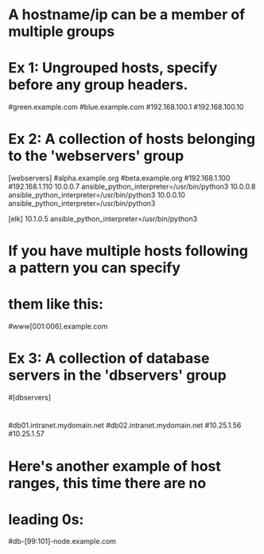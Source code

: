 # A hostname/ip can be a member of multiple groups

# Ex 1: Ungrouped hosts, specify before any group headers.

#green.example.com
#blue.example.com
#192.168.100.1
#192.168.100.10

# Ex 2: A collection of hosts belonging to the 'webservers' group

[webservers]
#alpha.example.org
#beta.example.org
#192.168.1.100
#192.168.1.110
10.0.0.7 ansible_python_interpreter=/usr/bin/python3
10.0.0.8 ansible_python_interpreter=/usr/bin/python3
10.0.0.10 ansible_python_interpreter=/usr/bin/python3

[elk]
10.1.0.5 ansible_python_interpreter=/usr/bin/python3

# If you have multiple hosts following a pattern you can specify
# them like this:

#www[001:006].example.com

# Ex 3: A collection of database servers in the 'dbservers' group

#[dbservers]
#
#db01.intranet.mydomain.net
#db02.intranet.mydomain.net
#10.25.1.56
#10.25.1.57

# Here's another example of host ranges, this time there are no
# leading 0s:

#db-[99:101]-node.example.com
